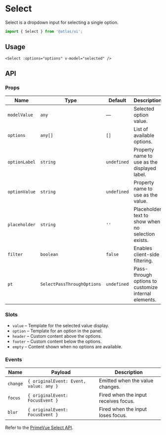 # Select

Select is a dropdown input for selecting a single option.

```ts
import { Select } from '@atlas/ui';
```

## Usage

```vue
<Select :options="options" v-model="selected" />
```

## API

### Props
| Name | Type | Default | Description |
| ---- | ---- | ------- | ----------- |
| `modelValue` | `any` | — | Selected option value. |
| `options` | `any[]` | `[]` | List of available options. |
| `optionLabel` | `string` | `undefined` | Property name to use as the displayed label. |
| `optionValue` | `string` | `undefined` | Property name to use as the value. |
| `placeholder` | `string` | `''` | Placeholder text to show when no selection exists. |
| `filter` | `boolean` | `false` | Enables client-side filtering. |
| `pt` | `SelectPassThroughOptions` | `undefined` | Pass-through options to customize internal elements. |

### Slots
- `value` – Template for the selected value display.
- `option` – Template for an option in the panel.
- `header` – Custom content above the options.
- `footer` – Custom content below the options.
- `empty` – Content shown when no options are available.

### Events
| Name | Payload | Description |
| ---- | ------- | ----------- |
| `change` | `{ originalEvent: Event, value: any }` | Emitted when the value changes. |
| `focus` | `{ originalEvent: FocusEvent }` | Fired when the input receives focus. |
| `blur` | `{ originalEvent: FocusEvent }` | Fired when the input loses focus. |

Refer to the [PrimeVue Select API](https://primevue.org/select/#api).

